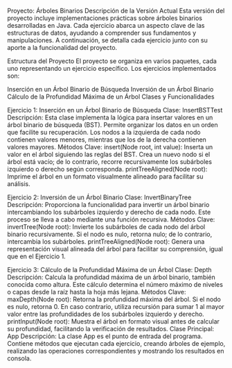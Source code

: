 Proyecto: Árboles Binarios
Descripción de la Versión Actual
Esta versión del proyecto incluye implementaciones prácticas sobre árboles binarios desarrolladas en Java. Cada ejercicio abarca un aspecto clave de las estructuras de datos, ayudando a comprender sus fundamentos y manipulaciones. A continuación, se detalla cada ejercicio junto con su aporte a la funcionalidad del proyecto.

Estructura del Proyecto
El proyecto se organiza en varios paquetes, cada uno representando un ejercicio específico. Los ejercicios implementados son:

Inserción en un Árbol Binario de Búsqueda
Inversión de un Árbol Binario
Cálculo de la Profundidad Máxima de un Árbol
Clases y Funcionalidades

Ejercicio 1: Inserción en un Árbol Binario de Búsqueda
Clase: InsertBSTTest
Descripción: Esta clase implementa la lógica para insertar valores en un árbol binario de búsqueda (BST). Permite organizar los datos en un orden que facilite su recuperación. Los nodos a la izquierda de cada nodo contienen valores menores, mientras que los de la derecha contienen valores mayores.
Métodos Clave:
insert(Node root, int value): Inserta un valor en el árbol siguiendo las reglas del BST. Crea un nuevo nodo si el árbol está vacío; de lo contrario, recorre recursivamente los subárboles izquierdo o derecho según corresponda.
printTreeAligned(Node root): Imprime el árbol en un formato visualmente alineado para facilitar su análisis.

Ejercicio 2: Inversión de un Árbol Binario
Clase: InvertBinaryTree
Descripción: Proporciona la funcionalidad para invertir un árbol binario intercambiando los subárboles izquierdo y derecho de cada nodo. Este proceso se lleva a cabo mediante una función recursiva.
Métodos Clave:
invertTree(Node root): Invierte los subárboles de cada nodo del árbol binario recursivamente. Si el nodo es nulo, retorna nulo; de lo contrario, intercambia los subárboles.
printTreeAligned(Node root): Genera una representación visual alineada del árbol para facilitar su comprensión, igual que en el Ejercicio 1.

Ejercicio 3: Cálculo de la Profundidad Máxima de un Árbol
Clase: Depth
Descripción: Calcula la profundidad máxima de un árbol binario, también conocida como altura. Este cálculo determina el número máximo de niveles o capas desde la raíz hasta la hoja más lejana.
Métodos Clave:
maxDepth(Node root): Retorna la profundidad máxima del árbol. Si el nodo es nulo, retorna 0. En caso contrario, utiliza recursión para sumar 1 al mayor valor entre las profundidades de los subárboles izquierdo y derecho.
printInput(Node root): Muestra el árbol en formato visual antes de calcular su profundidad, facilitando la verificación de resultados.
Clase Principal: App
Descripción: La clase App es el punto de entrada del programa. Contiene métodos que ejecutan cada ejercicio, creando árboles de ejemplo, realizando las operaciones correspondientes y mostrando los resultados en consola.
